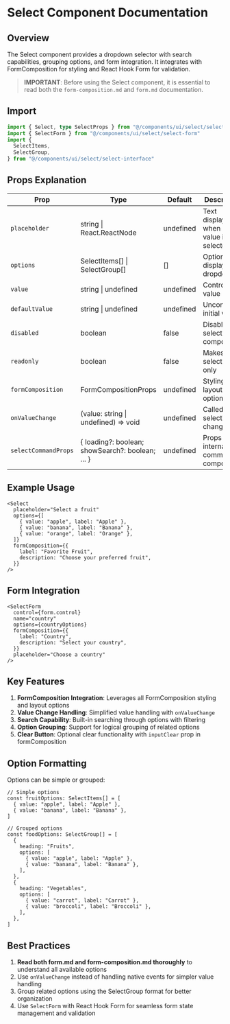 # Select Component Documentation

## Overview

The Select component provides a dropdown selector with search capabilities, grouping options, and form integration. It integrates with FormComposition for styling and React Hook Form for validation.

> **IMPORTANT**: Before using the Select component, it is essential to read both the `form-composition.md` and `form.md` documentation.

## Import

```typescript
import { Select, type SelectProps } from "@/components/ui/select/select"
import { SelectForm } from "@/components/ui/select/select-form"
import {
  SelectItems,
  SelectGroup,
} from "@/components/ui/select/select-interface"
```

## Props Explanation

| Prop                 | Type                                             | Default   | Description                              |
| -------------------- | ------------------------------------------------ | --------- | ---------------------------------------- |
| `placeholder`        | string \| React.ReactNode                        | undefined | Text displayed when no value is selected |
| `options`            | SelectItems[] \| SelectGroup[]                   | []        | Options to display in dropdown           |
| `value`              | string \| undefined                              | undefined | Controlled value                         |
| `defaultValue`       | string \| undefined                              | undefined | Uncontrolled initial value               |
| `disabled`           | boolean                                          | false     | Disables the select component            |
| `readonly`           | boolean                                          | false     | Makes the select read-only               |
| `formComposition`    | FormCompositionProps                             | undefined | Styling and layout options               |
| `onValueChange`      | (value: string \| undefined) => void             | undefined | Called when selection changes            |
| `selectCommandProps` | { loading?: boolean; showSearch?: boolean; ... } | undefined | Props for internal command component     |

## Example Usage

```tsx
<Select
  placeholder="Select a fruit"
  options={[
    { value: "apple", label: "Apple" },
    { value: "banana", label: "Banana" },
    { value: "orange", label: "Orange" },
  ]}
  formComposition={{
    label: "Favorite Fruit",
    description: "Choose your preferred fruit",
  }}
/>
```

## Form Integration

```tsx
<SelectForm
  control={form.control}
  name="country"
  options={countryOptions}
  formComposition={{
    label: "Country",
    description: "Select your country",
  }}
  placeholder="Choose a country"
/>
```

## Key Features

1. **FormComposition Integration**: Leverages all FormComposition styling and layout options
2. **Value Change Handling**: Simplified value handling with `onValueChange`
3. **Search Capability**: Built-in searching through options with filtering
4. **Option Grouping**: Support for logical grouping of related options
5. **Clear Button**: Optional clear functionality with `inputClear` prop in formComposition

## Option Formatting

Options can be simple or grouped:

```tsx
// Simple options
const fruitOptions: SelectItems[] = [
  { value: "apple", label: "Apple" },
  { value: "banana", label: "Banana" },
]

// Grouped options
const foodOptions: SelectGroup[] = [
  {
    heading: "Fruits",
    options: [
      { value: "apple", label: "Apple" },
      { value: "banana", label: "Banana" },
    ],
  },
  {
    heading: "Vegetables",
    options: [
      { value: "carrot", label: "Carrot" },
      { value: "broccoli", label: "Broccoli" },
    ],
  },
]
```

## Best Practices

1. **Read both form.md and form-composition.md thoroughly** to understand all available options
2. Use `onValueChange` instead of handling native events for simpler value handling
3. Group related options using the SelectGroup format for better organization
4. Use `SelectForm` with React Hook Form for seamless form state management and validation
